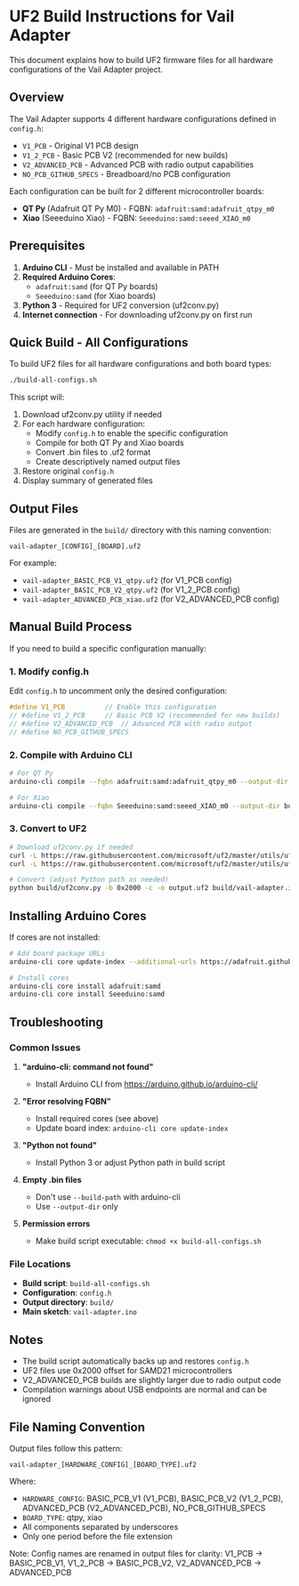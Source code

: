 # UF2 Build Instructions for Vail Adapter

This document explains how to build UF2 firmware files for all hardware configurations of the Vail Adapter project.

## Overview

The Vail Adapter supports 4 different hardware configurations defined in `config.h`:
- `V1_PCB` - Original V1 PCB design
- `V1_2_PCB` - Basic PCB V2 (recommended for new builds)
- `V2_ADVANCED_PCB` - Advanced PCB with radio output capabilities
- `NO_PCB_GITHUB_SPECS` - Breadboard/no PCB configuration

Each configuration can be built for 2 different microcontroller boards:
- **QT Py** (Adafruit QT Py M0) - FQBN: `adafruit:samd:adafruit_qtpy_m0`
- **Xiao** (Seeeduino Xiao) - FQBN: `Seeeduino:samd:seeed_XIAO_m0`

## Prerequisites

1. **Arduino CLI** - Must be installed and available in PATH
2. **Required Arduino Cores**:
   - `adafruit:samd` (for QT Py boards)
   - `Seeeduino:samd` (for Xiao boards)
3. **Python 3** - Required for UF2 conversion (uf2conv.py)
4. **Internet connection** - For downloading uf2conv.py on first run

## Quick Build - All Configurations

To build UF2 files for all hardware configurations and both board types:

```bash
./build-all-configs.sh
```

This script will:
1. Download uf2conv.py utility if needed
2. For each hardware configuration:
   - Modify `config.h` to enable the specific configuration
   - Compile for both QT Py and Xiao boards
   - Convert .bin files to .uf2 format
   - Create descriptively named output files
3. Restore original `config.h`
4. Display summary of generated files

## Output Files

Files are generated in the `build/` directory with this naming convention:
```
vail-adapter_[CONFIG]_[BOARD].uf2
```

For example:
- `vail-adapter_BASIC_PCB_V1_qtpy.uf2` (for V1_PCB config)
- `vail-adapter_BASIC_PCB_V2_qtpy.uf2` (for V1_2_PCB config)
- `vail-adapter_ADVANCED_PCB_xiao.uf2` (for V2_ADVANCED_PCB config)

## Manual Build Process

If you need to build a specific configuration manually:

### 1. Modify config.h
Edit `config.h` to uncomment only the desired configuration:
```c
#define V1_PCB          // Enable this configuration
// #define V1_2_PCB     // Basic PCB V2 (recommended for new builds)
// #define V2_ADVANCED_PCB  // Advanced PCB with radio output
// #define NO_PCB_GITHUB_SPECS
```

### 2. Compile with Arduino CLI
```bash
# For QT Py
arduino-cli compile --fqbn adafruit:samd:adafruit_qtpy_m0 --output-dir build vail-adapter.ino

# For Xiao
arduino-cli compile --fqbn Seeeduino:samd:seeed_XIAO_m0 --output-dir build vail-adapter.ino
```

### 3. Convert to UF2
```bash
# Download uf2conv.py if needed
curl -L https://raw.githubusercontent.com/microsoft/uf2/master/utils/uf2conv.py > build/uf2conv.py
curl -L https://raw.githubusercontent.com/microsoft/uf2/master/utils/uf2families.json > build/uf2families.json

# Convert (adjust Python path as needed)
python build/uf2conv.py -b 0x2000 -c -o output.uf2 build/vail-adapter.ino.bin
```

## Installing Arduino Cores

If cores are not installed:

```bash
# Add board package URLs
arduino-cli core update-index --additional-urls https://adafruit.github.io/arduino-board-index/package_adafruit_index.json,https://files.seeedstudio.com/arduino/package_seeeduino_boards_index.json

# Install cores
arduino-cli core install adafruit:samd
arduino-cli core install Seeeduino:samd
```

## Troubleshooting

### Common Issues

1. **"arduino-cli: command not found"**
   - Install Arduino CLI from https://arduino.github.io/arduino-cli/

2. **"Error resolving FQBN"**
   - Install required cores (see above)
   - Update board index: `arduino-cli core update-index`

3. **"Python not found"**
   - Install Python 3 or adjust Python path in build script

4. **Empty .bin files**
   - Don't use `--build-path` with arduino-cli
   - Use `--output-dir` only

5. **Permission errors**
   - Make build script executable: `chmod +x build-all-configs.sh`

### File Locations

- **Build script**: `build-all-configs.sh`
- **Configuration**: `config.h`
- **Output directory**: `build/`
- **Main sketch**: `vail-adapter.ino`

## Notes

- The build script automatically backs up and restores `config.h`
- UF2 files use 0x2000 offset for SAMD21 microcontrollers
- V2_ADVANCED_PCB builds are slightly larger due to radio output code
- Compilation warnings about USB endpoints are normal and can be ignored

## File Naming Convention

Output files follow this pattern:
```
vail-adapter_[HARDWARE_CONFIG]_[BOARD_TYPE].uf2
```

Where:
- `HARDWARE_CONFIG`: BASIC_PCB_V1 (V1_PCB), BASIC_PCB_V2 (V1_2_PCB), ADVANCED_PCB (V2_ADVANCED_PCB), NO_PCB_GITHUB_SPECS
- `BOARD_TYPE`: qtpy, xiao
- All components separated by underscores
- Only one period before the file extension

Note: Config names are renamed in output files for clarity: V1_PCB → BASIC_PCB_V1, V1_2_PCB → BASIC_PCB_V2, V2_ADVANCED_PCB → ADVANCED_PCB